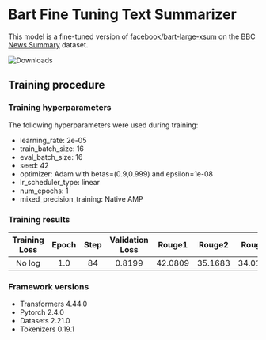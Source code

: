 # Bart Fine Tuning Text Summarizer

This model is a fine-tuned version of [facebook/bart-large-xsum](https://huggingface.co/facebook/bart-large-xsum) on the [BBC News Summary](https://www.kaggle.com/datasets/pariza/bbc-news-summary/) dataset.

![Downloads](https://img.shields.io/badge/downloads-12-brightgreen)

## Training procedure

### Training hyperparameters

The following hyperparameters were used during training:
- learning_rate: 2e-05
- train_batch_size: 16
- eval_batch_size: 16
- seed: 42
- optimizer: Adam with betas=(0.9,0.999) and epsilon=1e-08
- lr_scheduler_type: linear
- num_epochs: 1
- mixed_precision_training: Native AMP

### Training results

| Training Loss | Epoch | Step | Validation Loss | Rouge1  | Rouge2  | Rougel  | Rougelsum | Gen Len |
|:-------------:|:-----:|:----:|:---------------:|:-------:|:-------:|:-------:|:---------:|:-------:|
| No log        | 1.0   | 84   | 0.8199          | 42.0809 | 35.1683 | 34.0117 | 35.9952   | 59.7371 |


### Framework versions

- Transformers 4.44.0
- Pytorch 2.4.0
- Datasets 2.21.0
- Tokenizers 0.19.1
